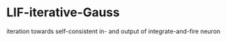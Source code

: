 # LIF-iterative-Gauss
iteration towards self-consistent in- and output of integrate-and-fire neuron
